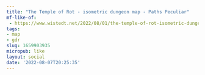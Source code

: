 ```yaml
---
title: "The Temple of Rot - isometric dungeon map - Paths Peculiar"
mf-like-of:
 - https://www.wistedt.net/2022/08/01/the-temple-of-rot-isometric-dungeon-map/?utm_source=feedly&utm_medium=rss&utm_campaign=the-temple-of-rot-isometric-dungeon-map
tags:
- map
- gdr
slug: 1659903935
micropub: like
layout: social
date: '2022-08-07T20:25:35'
---
```


